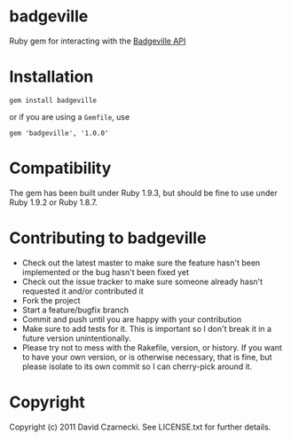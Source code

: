 # badgeville

Ruby gem for interacting with the [Badgeville API](http://rules.badgeville.com/display/doc/2.0+Core+API+Documentation)

# Installation

`gem install badgeville`

or if you are using a `Gemfile`, use

`gem 'badgeville', '1.0.0'`

# Compatibility

The gem has been built under Ruby 1.9.3, but should be fine to use under Ruby 1.9.2 or Ruby 1.8.7.

# Contributing to badgeville
 
* Check out the latest master to make sure the feature hasn't been implemented or the bug hasn't been fixed yet
* Check out the issue tracker to make sure someone already hasn't requested it and/or contributed it
* Fork the project
* Start a feature/bugfix branch
* Commit and push until you are happy with your contribution
* Make sure to add tests for it. This is important so I don't break it in a future version unintentionally.
* Please try not to mess with the Rakefile, version, or history. If you want to have your own version, or is otherwise necessary, that is fine, but please isolate to its own commit so I can cherry-pick around it.

# Copyright

Copyright (c) 2011 David Czarnecki. See LICENSE.txt for further details.